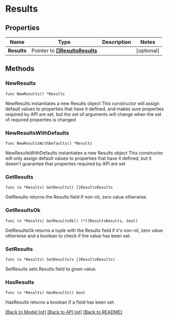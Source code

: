 # Results

## Properties

Name | Type | Description | Notes
------------ | ------------- | ------------- | -------------
**Results** | Pointer to [**[]ResultsResults**](ResultsResults.md) |  | [optional] 

## Methods

### NewResults

`func NewResults() *Results`

NewResults instantiates a new Results object
This constructor will assign default values to properties that have it defined,
and makes sure properties required by API are set, but the set of arguments
will change when the set of required properties is changed

### NewResultsWithDefaults

`func NewResultsWithDefaults() *Results`

NewResultsWithDefaults instantiates a new Results object
This constructor will only assign default values to properties that have it defined,
but it doesn't guarantee that properties required by API are set

### GetResults

`func (o *Results) GetResults() []ResultsResults`

GetResults returns the Results field if non-nil, zero value otherwise.

### GetResultsOk

`func (o *Results) GetResultsOk() (*[]ResultsResults, bool)`

GetResultsOk returns a tuple with the Results field if it's non-nil, zero value otherwise
and a boolean to check if the value has been set.

### SetResults

`func (o *Results) SetResults(v []ResultsResults)`

SetResults sets Results field to given value.

### HasResults

`func (o *Results) HasResults() bool`

HasResults returns a boolean if a field has been set.


[[Back to Model list]](../README.md#documentation-for-models) [[Back to API list]](../README.md#documentation-for-api-endpoints) [[Back to README]](../README.md)


